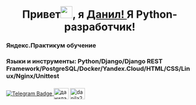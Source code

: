 <h1 align="center">Привет<img src="https://github.com/blackcater/blackcater/raw/main/images/Hi.gif" height="32"/>, я <a href="https://daniilshat.ru/" target="_blank">Данил! </a> 
Я Python-разработчик!</h1> 
<h3 align="left">Яндекс.Практикум обучение</h3>
<h3 align="left">Языки и инструменты: Python/Django/Django REST Framework/PostgreSQL/Docker/Yandex.Cloud/HTML/CSS/Linux/Nginx/Unittest</h3>




<h3 align="left"></h3>
<p align="left">
<a href="https://msngr.link/tg/Danila_Shishkin" rel="nofollow">
<img align="center"  src="https://camo.githubusercontent.com/cf4ed981404024c1adfc79d5575c4edf1836c4fe36b24b03383ece888cef7e29/68747470733a2f2f696d672e736869656c64732e696f2f62616467652f54656c656772616d2d3243413545303f7374796c653d666f722d7468652d6261646765266c6f676f3d74656c656772616d266c6f676f436f6c6f723d7768697465" alt="Telegram Badge" data-canonical-src="https://img.shields.io/badge/Telegram-2CA5E0?style=for-the-badge&amp;logo=telegram&amp;logoColor=white" style="max-width: 100%;">
</a>
<a href="https://linkedin.com/in/данила-шишкин-8b0a11215" target="blank"><img align="center" src="https://raw.githubusercontent.com/rahuldkjain/github-profile-readme-generator/master/src/images/icons/Social/linked-in-alt.svg" alt="данила-шишкин-8b0a11215" height="30" width="40" /></a>
<a href="https://www.leetcode.com/danila2182" target="blank"><img align="center" src="https://raw.githubusercontent.com/rahuldkjain/github-profile-readme-generator/master/src/images/icons/Social/leet-code.svg" alt="danila2182" height="30" width="40" /></a>
</p>



